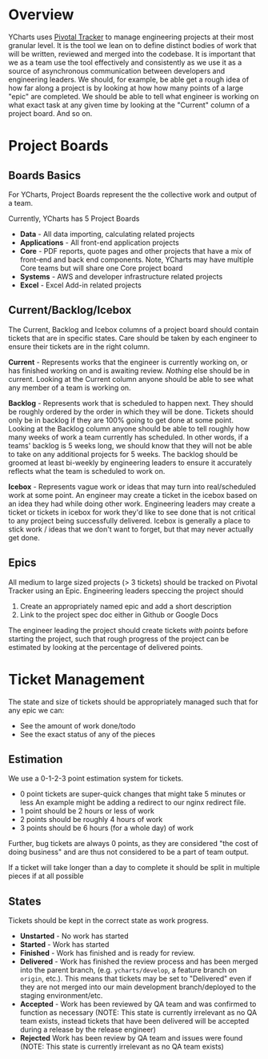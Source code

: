 # Overview
YCharts uses [Pivotal Tracker](https://www.pivotaltracker.com/) to manage engineering projects at their most granular level. It is the tool we lean on to define distinct bodies of work that will be written, reviewed and merged into the codebase. It is important that we as a team use the tool effectively and consistently as we use it as a source of asynchronous communication between developers and engineering leaders. We should, for example, be able get a rough idea of how far along a project is by looking at how how many points of a large "epic" are completed. We should be able to tell what engineer is working on what exact task at any given time by looking at the "Current" column of a project board. And so on. 

# Project Boards

## Boards Basics
For YCharts, Project Boards represent the the collective work and output of a team. 

Currently, YCharts has 5 Project Boards

- **Data** - All data importing, calculating related projects
- **Applications** - All front-end application projects
- **Core** - PDF reports, quote pages and other projects that have a mix of front-end and back end components. Note, YCharts may have multiple Core teams but will share one Core project board
- **Systems** - AWS and developer infrastructure related projects
- **Excel** - Excel Add-in related projects

## Current/Backlog/Icebox
The Current, Backlog and Icebox columns of a project board should contain tickets that are in specific states. Care should be taken by each engineer to ensure their tickets are in the right column.

**Current** - Represents works that the engineer is currently working on, or has finished working on and is awaiting review. *Nothing* else should be in current. Looking at the Current column anyone should be able to see what any member of a team is working on.

**Backlog** - Represents work that is scheduled to happen next. They should be roughly ordered by the order in which they will be done. Tickets should only be in backlog if they are 100% going to get done at some point. Looking at the Backlog column anyone should be able to tell roughly how many weeks of work a team currently has scheduled. In other words, if a teams' backlog is 5 weeks long, we should know that they will not be able to take on any additional projects for 5 weeks. The backlog should be groomed at least bi-weekly by engineering leaders to ensure it accurately reflects what the team is scheduled to work on.

**Icebox** - Represents vague work or ideas that may turn into real/scheduled work at some point. An engineer may create a ticket in the icebox based on an idea they had while doing other work. Engineering leaders may create a ticket or tickets in icebox for work they'd like to see done that is not critical to any project being successfully delivered. Icebox is generally a place to stick work / ideas that we don't want to forget, but that may never actually get done.

## Epics
All medium to large sized projects (> 3 tickets) should be tracked on Pivotal Tracker using an Epic. Engineering leaders speccing the project should
1. Create an appropriately named epic and add a short description
2. Link to the project spec doc either in Github or Google Docs

The engineer leading the project should create tickets *with points* before starting the project, such that rough progress of the project can be estimated by looking at the percentage of delivered points.

# Ticket Management
The state and size of tickets should be appropriately managed such that for any epic we can:
- See the amount of work done/todo 
- See the exact status of any of the pieces

## Estimation
We use a 0-1-2-3 point estimation system for tickets.

- 0 point tickets are super-quick changes that might take 5 minutes or less An example might be adding a redirect to our nginx redirect file. 
- 1 point should be 2 hours or less of work
- 2 points should be roughly 4 hours of work
- 3 points should be 6 hours (for a whole day) of work

Further, bug tickets are always 0 points, as they are considered "the cost of doing business" and are thus not considered to be a part of team output.

If a ticket will take longer than a day to complete it should be split in multiple pieces if at all possible

## States
Tickets should be kept in the correct state as work progress.
- **Unstarted** - No work has started
- **Started** - Work has started
- **Finished** - Work has finished and is ready for review.
- **Delivered** - Work has finished the review process and has been merged into the parent branch, (e.g. `ycharts/develop`, a feature branch on `origin`, etc.). This means that tickets may be set to "Delivered" even if they are not merged into our main development branch/deployed to the staging environment/etc.
- **Accepted** - Work has been reviewed by QA team and was confirmed to function as necessary (NOTE: This state is currently irrelevant as no QA team exists, instead tickets that have been delivered will be accepted during a release by the release engineer)
- **Rejected** Work has been review by QA team and issues were found (NOTE: This state is currently irrelevant as no QA team exists)
